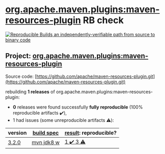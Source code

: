 [org.apache.maven.plugins:maven-resources-plugin](https://search.maven.org/artifact/org.apache.maven.plugins/maven-resources-plugin/) RB check
=======

[![Reproducible Builds](https://reproducible-builds.org/images/logos/rb.svg) an independently-verifiable path from source to binary code](https://reproducible-builds.org/)

## Project: [org.apache.maven.plugins:maven-resources-plugin](https://search.maven.org/artifact/org.apache.maven.plugins/maven-resources-plugin/)

Source code: [https://github.com/apache/maven-resources-plugin.git](https://github.com/apache/maven-resources-plugin.git)

rebuilding **1 releases** of org.apache.maven.plugins:maven-resources-plugin:
- **0** releases were found successfully **fully reproducible** (100% reproducible artifacts :heavy_check_mark:),
- 1 had issues (some unreproducible artifacts :warning:):

| version | [build spec](BUILDSPEC.md) | [result](https://reproducible-builds.org/docs/jvm/): reproducible? |
| -- | --------- | ------ |
| [3.2.0](https://search.maven.org/artifact/org.apache.maven.plugins/maven-resources-plugin/3.2.0/pom) | [mvn jdk8 w](maven-resources-plugin-3.2.0.buildspec) | [1 :heavy_check_mark:  3 :warning:](maven-resources-plugin-3.2.0.buildcompare) |
